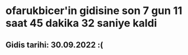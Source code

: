 # ofarukbicer'in gidisine son 7 gun 11 saat 45 dakika 32 saniye kaldi

## Gidis tarihi: 30.09.2022 :(